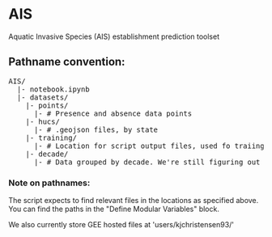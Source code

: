 # AIS
Aquatic Invasive Species (AIS) establishment prediction toolset


## Pathname convention:
<pre>
AIS/
  |- notebook.ipynb
  |- datasets/
    |- points/
      |- # Presence and absence data points
    |- hucs/
      |- # .geojson files, by state
    |- training/
      |- # Location for script output files, used fo traiing ML alg
    |- decade/
      |- # Data grouped by decade. We're still figuring out what this is 
</pre>






### Note on pathnames:
  The script expects to find relevant files in the locations as specified above.
  You can find the paths in the "Define Modular Variables" block.

  We also currently store GEE hosted files at 'users/kjchristensen93/'

